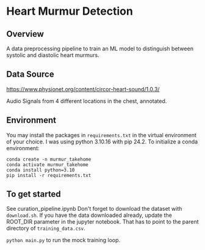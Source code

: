 # Heart Murmur Detection

## Overview
A data preprocessing pipeline to train an ML model to distinguish between systolic and diastolic heart murmurs.

## Data Source
https://www.physionet.org/content/circor-heart-sound/1.0.3/ 

Audio Signals from 4 different locations in the chest, annotated.

## Environment
You may install the packages in `requirements.txt` in the virtual environment of your choice.
I was using python 3.10.16 with pip 24.2.
To initialize a conda environment:
```
conda create -n murmur_takehome
conda activate murmur_takehome
conda install python=3.10
pip install -r requirements.txt
```

## To get started
See curation_pipeline.ipynb
Don't forget to download the dataset with `download.sh`. 
If you have the data downloaded already, update the ROOT_DIR parameter in the jupyter notebook. 
That has to point to the parent directory of `training_data.csv`.


`python main.py` to run the mock training loop.

